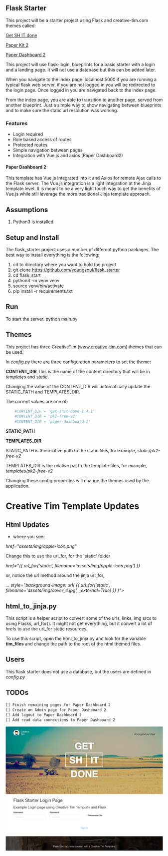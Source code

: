 ## Flask Starter

This project will be a starter project using Flask and creative-tim.com themes called:

[Get SH IT done](https://www.creative-tim.com/product/get-shit-done-kit)

[Paper Kit 2](https://www.creative-tim.com/product/paper-kit-2)

[Paper Dashboard 2](https://www.creative-tim.com/product/paper-dashboard-2)

This project will use flask-login, blueprints for a basic starter with a login and a landing page.  It will not use a database but this can be added later.

When you navigate to the index page: localhost:5000 if you are running a typical flask web server, if you are not logged in you will be redirected to the login page.  Once logged in you are navigated back to the index page.

From the index page, you are able to transition to another page, served from another blueprint.  Just a simple way to show navigating between blueprints and to make sure the static url resolution was working.


### Features

- Login required
- Role based access of routes
- Protected routes
- Simple navigation between pages
- Integration with Vue.js and axios (Paper Dashboard2)

#### Paper Dashboard 2
This template has Vue.js integrated into it and Axios for remote Ajax calls to the Flask server.  The Vue.js integration is a light integration at the Jinja template level.  It is meant to be a very light touch way to get the benefits of Vue.js while still leverage the more traditional Jinja template approach.


## Assumptions

  1) Python3 is installed

## Setup and Install
The flask_starter project uses a number of different python packages.  The best way to install everything is the following:

  1) cd to directory where you want to hold the project
  2) git clone https://github.com/youngsoul/flask_starter
  3) cd flask_start
  4) python3 -m venv venv
  5) source venv/bin/activate
  6) pip install -r requirements.txt

## Run

To start the server.
python main.py

## Themes

This project has three CreativeTim (www.creative-tim.com) themes that can be used.

In *config.py* there are three configuration parameters to set the theme:

**CONTENT_DIR**
This is the name of the content directory that will be in *templates* and *static*.

Changing the value of the CONTENT_DIR will automatically update the STATIC_PATH and TEMPLATES_DIR.

The current values are one of:

```python
    #CONTENT_DIR = 'get-shit-done-1.4.1'
    #CONTENT_DIR = 'pk2-free-v2'
    #CONTENT_DIR = 'paper-dashboard-2'
```

**STATIC_PATH**

**TEMPLATES_DIR**

STATIC_PATH is the relative path to the static files, for example, *static/pk2-free-v2*

TEMPLATES_DIR is the relative pat to the template files, for example, *templates/pk2-free-v2*

Changing these config properties will change the themes used by the application.


# Creative Tim Template Updates

## Html Updates

* where you see:

*href="assets/img/apple-icon.png"*


Change this to use the url_for, for the 'static' folder

*href="{{ url_for('static', filename='assets/img/apple-icon.png') }}*

or, notice the url method around the jinja url_for,

*... style="background-image: url( {{ url_for('static', filename='assets/img/cover_4.jpg', _external=True) }} )">*


## html_to_jinja.py

This script is a helper script to convert some of the urls, links, img srcs to using Flasks, url_for().  It might not get everything, but it convert a lot of hrefs to use the url_for static resources.

To use this script, open the html_to_jinja.py and look for the variable **tim_files** and change the path to the root of the html themed files.


## Users

This flask starter does not use a database, but the users are defined in *config.py*


## TODOs

    [] Finish remaining pages for Paper Dashboard 2
    [] Create an Admin page for Paper Dashboard 2
    [] Add logout to Paper Dashboard 2
    [] Add read data connections to Paper Dashboard 2

![Get SH IT Done](./creative-tim/images/getshitdone.png)

